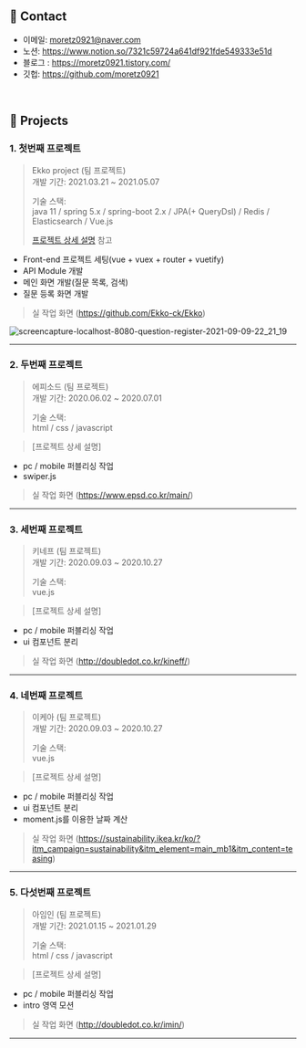 </br>

## :pushpin: Contact
- 이메일: moretz0921@naver.com
- 노션: https://www.notion.so/7321c59724a641df921fde549333e51d
- 블로그 : https://moretz0921.tistory.com/
- 깃헙: https://github.com/moretz0921

</br>

## :pushpin: Projects

### 1. 첫번째 프로젝트
>Ekko project  (팀 프로젝트)  
>개발 기간: 2021.03.21 ~ 2021.05.07  
>  
>기술 스택: <br>
> java 11 / spring 5.x / spring-boot 2.x / JPA(+ QueryDsl) / Redis / Elasticsearch / Vue.js 
>  
>[프로젝트 상세 설명](https://github.com/Ekko-ck/Ekko) 참고

- Front-end 프로젝트 세팅(vue + vuex + router + vuetify)
- API Module 개발
- 메인 화면 개발(질문 목록, 검색)
- 질문 등록 화면 개발

> 실 작업 화면
> (https://github.com/Ekko-ck/Ekko)

![screencapture-localhost-8080-question-register-2021-09-09-22_21_19](https://user-images.githubusercontent.com/53929795/132693929-3922672f-be43-47ea-83ad-c8aefe7bb7a3.png)


---

### 2. 두번째 프로젝트
> 에피소드 (팀 프로젝트)  
>개발 기간: 2020.06.02 ~ 2020.07.01  
>  
>기술 스택:  
> html / css / javascript  

>[프로젝트 상세 설명]

- pc / mobile 퍼블리싱 작업
- swiper.js

>실 작업 화면
>(https://www.epsd.co.kr/main/)

---

### 3. 세번째 프로젝트
> 키네프 (팀 프로젝트)  
>개발 기간: 2020.09.03 ~ 2020.10.27  
>  
>기술 스택:  
> vue.js  

>[프로젝트 상세 설명]

- pc / mobile 퍼블리싱 작업
- ui 컴포넌트 분리 

>실 작업 화면
>(http://doubledot.co.kr/kineff/)

---

### 4. 네번째 프로젝트
> 이케아 (팀 프로젝트)  
>개발 기간: 2020.09.03 ~ 2020.10.27  
>  
>기술 스택:  
> vue.js  

>[프로젝트 상세 설명]

- pc / mobile 퍼블리싱 작업
- ui 컴포넌트 분리
- moment.js를 이용한 날짜 계산  

>실 작업 화면
>(https://sustainability.ikea.kr/ko/?itm_campaign=sustainability&itm_element=main_mb1&itm_content=teasing)
---

### 5. 다섯번째 프로젝트
> 아임인 (팀 프로젝트)  
>개발 기간: 2021.01.15 ~ 2021.01.29  
>  
>기술 스택:  
> html / css / javascript  

>[프로젝트 상세 설명]

- pc / mobile 퍼블리싱 작업
- intro 영역 모션

> 실 작업 화면
> (http://doubledot.co.kr/imin/)

---



